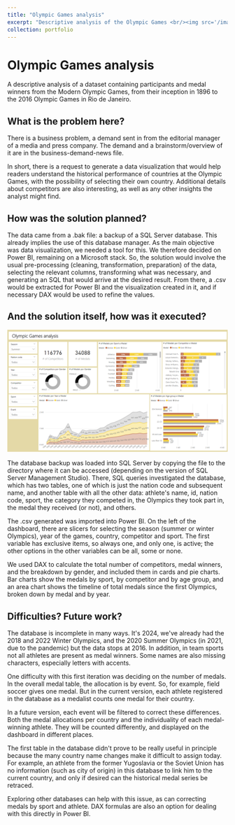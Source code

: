 ```yaml
---
title: "Olympic Games analysis"
excerpt: "Descriptive analysis of the Olympic Games <br/><img src='/images/dashboard_olympic.png'>"
collection: portfolio
---
```


# Olympic Games analysis

A descriptive analysis of a dataset containing participants and medal winners from the Modern Olympic Games, from their inception in 1896 to the 2016 Olympic Games in Rio de Janeiro.

## What is the problem here?

There is a business problem, a demand sent in from the editorial manager of a media and press company. The demand and a brainstorm/overview of it are in the business-demand-news file.

In short, there is a request to generate a data visualization that would help readers understand the historical performance of countries at the Olympic Games, with the possibility of selecting their own country. Additional details about competitors are also interesting, as well as any other insights the analyst might find.

## How was the solution planned?

The data came from a .bak file: a backup of a SQL Server database. This already implies the use of this database manager. As the main objective was data visualization, we needed a tool for this. We therefore decided on Power BI, remaining on a Microsoft stack. So, the solution would involve the usual pre-processing (cleaning, transformation, preparation) of the data, selecting the relevant columns, transforming what was necessary, and generating an SQL that would arrive at the desired result. From there, a .csv would be extracted for Power BI and the visualization created in it, and if necessary DAX would be used to refine the values.

## And the solution itself, how was it executed?

<img src='/images/dashboard_olympic.png'>

The database backup was loaded into SQL Server by copying the file to the directory where it can be accessed (depending on the version of SQL Server Management Studio). There, SQL queries investigated the database, which has two tables, one of which is just the nation code and subsequent name, and another table with all the other data: athlete's name, id, nation code, sport, the category they competed in, the Olympics they took part in, the medal they received (or not), and others.

The .csv generated was imported into Power BI. On the left of the dashboard, there are slicers for selecting the season (summer or winter Olympics), year of the games, country, competitor and sport. The first variable has exclusive items, so always one, and only one, is active; the other options in the other variables can be all, some or none.

We used DAX to calculate the total number of competitors, medal winners, and the breakdown by gender, and included them in cards and pie charts. Bar charts show the medals by sport, by competitor and by age group, and an area chart shows the timeline of total medals since the first Olympics, broken down by medal and by year.

## Difficulties? Future work?

The database is incomplete in many ways. It's 2024, we've already had the 2018 and 2022 Winter Olympics, and the 2020 Summer Olympics (in 2021, due to the pandemic) but the data stops at 2016. In addition, in team sports not all athletes are present as medal winners. Some names are also missing characters, especially letters with accents.

One difficulty with this first iteration was deciding on the number of medals. In the overall medal table, the allocation is by event. So, for example, field soccer gives one medal. But in the current version, each athlete registered in the database as a medalist counts one medal for their country.

In a future version, each event will be filtered to correct these differences. Both the medal allocations per country and the individuality of each medal-winning athlete. They will be counted differently, and displayed on the dashboard in different places.

The first table in the database didn't prove to be really useful in principle because the many country name changes make it difficult to assign today. For example, an athlete from the former Yugoslavia or the Soviet Union has no information (such as city of origin) in this database to link him to the current country, and only if desired can the historical medal series be retraced.

Exploring other databases can help with this issue, as can correcting medals by sport and athlete. DAX formulas are also an option for dealing with this directly in Power BI.
